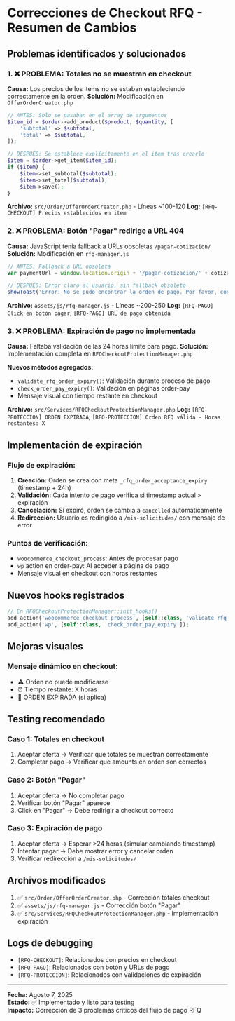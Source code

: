 # Correcciones de Checkout RFQ - Resumen de Cambios

## Problemas identificados y solucionados

### 1. ❌ **PROBLEMA**: Totales no se muestran en checkout
**Causa:** Los precios de los items no se estaban estableciendo correctamente en la orden.
**Solución:** Modificación en `OfferOrderCreator.php`

```php
// ANTES: Solo se pasaban en el array de argumentos
$item_id = $order->add_product($product, $quantity, [
    'subtotal' => $subtotal,
    'total' => $subtotal,
]);

// DESPUÉS: Se establece explícitamente en el item tras crearlo
$item = $order->get_item($item_id);
if ($item) {
    $item->set_subtotal($subtotal);
    $item->set_total($subtotal);
    $item->save();
}
```

**Archivo:** `src/Order/OfferOrderCreator.php` - Líneas ~100-120
**Log:** `[RFQ-CHECKOUT] Precios establecidos en item`

### 2. ❌ **PROBLEMA**: Botón "Pagar" redirige a URL 404
**Causa:** JavaScript tenía fallback a URLs obsoletas `/pagar-cotizacion/`
**Solución:** Modificación en `rfq-manager.js`

```javascript
// ANTES: Fallback a URL obsoleta
var paymentUrl = window.location.origin + '/pagar-cotizacion/' + cotizacionId + '/';

// DESPUÉS: Error claro al usuario, sin fallback obsoleto
showToast('Error: No se pudo encontrar la orden de pago. Por favor, contacte con soporte.', true);
```

**Archivo:** `assets/js/rfq-manager.js` - Líneas ~200-250
**Log:** `[RFQ-PAGO] Click en botón pagar`, `[RFQ-PAGO] URL de pago obtenida`

### 3. ❌ **PROBLEMA**: Expiración de pago no implementada
**Causa:** Faltaba validación de las 24 horas límite para pago.
**Solución:** Implementación completa en `RFQCheckoutProtectionManager.php`

**Nuevos métodos agregados:**
- `validate_rfq_order_expiry()`: Validación durante proceso de pago
- `check_order_pay_expiry()`: Validación en páginas order-pay
- Mensaje visual con tiempo restante en checkout

**Archivo:** `src/Services/RFQCheckoutProtectionManager.php`
**Log:** `[RFQ-PROTECCION] ORDEN EXPIRADA`, `[RFQ-PROTECCION] Orden RFQ válida - Horas restantes: X`

## Implementación de expiración

### Flujo de expiración:
1. **Creación:** Orden se crea con meta `_rfq_order_acceptance_expiry` (timestamp + 24h)
2. **Validación:** Cada intento de pago verifica si timestamp actual > expiración
3. **Cancelación:** Si expiró, orden se cambia a `cancelled` automáticamente
4. **Redirección:** Usuario es redirigido a `/mis-solicitudes/` con mensaje de error

### Puntos de verificación:
- `woocommerce_checkout_process`: Antes de procesar pago
- `wp` action en order-pay: Al acceder a página de pago
- Mensaje visual en checkout con horas restantes

## Nuevos hooks registrados

```php
// En RFQCheckoutProtectionManager::init_hooks()
add_action('woocommerce_checkout_process', [self::class, 'validate_rfq_order_expiry']);
add_action('wp', [self::class, 'check_order_pay_expiry']);
```

## Mejoras visuales

### Mensaje dinámico en checkout:
- ⚠️ Orden no puede modificarse
- ⏰ Tiempo restante: X horas
- 🚫 ORDEN EXPIRADA (si aplica)

## Testing recomendado

### Caso 1: Totales en checkout
1. Aceptar oferta → Verificar que totales se muestran correctamente
2. Completar pago → Verificar que amounts en orden son correctos

### Caso 2: Botón "Pagar"
1. Aceptar oferta → No completar pago
2. Verificar botón "Pagar" aparece
3. Click en "Pagar" → Debe redirigir a checkout correcto

### Caso 3: Expiración de pago
1. Aceptar oferta → Esperar >24 horas (simular cambiando timestamp)
2. Intentar pagar → Debe mostrar error y cancelar orden
3. Verificar redirección a `/mis-solicitudes/`

## Archivos modificados

1. ✅ `src/Order/OfferOrderCreator.php` - Corrección totales checkout
2. ✅ `assets/js/rfq-manager.js` - Corrección botón "Pagar"
3. ✅ `src/Services/RFQCheckoutProtectionManager.php` - Implementación expiración

## Logs de debugging

- `[RFQ-CHECKOUT]`: Relacionados con precios en checkout
- `[RFQ-PAGO]`: Relacionados con botón y URLs de pago
- `[RFQ-PROTECCION]`: Relacionados con validaciones de expiración

---

**Fecha:** Agosto 7, 2025  
**Estado:** ✅ Implementado y listo para testing  
**Impacto:** Corrección de 3 problemas críticos del flujo de pago RFQ
